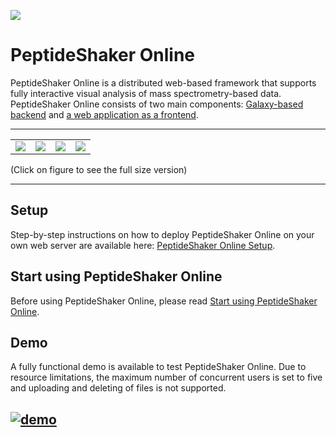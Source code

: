 [![](https://github.com/barsnes-group/peptide-shaker-online/wiki/images/screen1.png)](https://github.com/barsnes-group/peptide-shaker-online/wiki/images/screen1.png) 

# PeptideShaker Online

PeptideShaker Online is a distributed web-based framework that supports fully interactive visual analysis of mass spectrometry-based data. PeptideShaker Online consists of two main components: [Galaxy-based backend](https://github.com/barsnes-group/peptide-shaker-online/wiki/PeptideShaker-Online-Backend) and [a web application as a frontend](https://github.com/barsnes-group/peptide-shaker-online/wiki/PeptideShaker-Online-Frontend).

----

|  |  |  |  |
|:--:|:--:|:--:|:--:|
|[![](https://github.com/barsnes-group/peptide-shaker-online/wiki/images//screen2_small.png)](https://github.com/barsnes-group/peptide-shaker-online/wiki/images//screen2.png) | [![](https://github.com/barsnes-group/peptide-shaker-online/wiki/images/screen3_small.png)](https://github.com/barsnes-group/peptide-shaker-online/wiki/images/screen3.png) | [![](https://github.com/barsnes-group/peptide-shaker-online/wiki/images/screen4_small.png)](https://github.com/barsnes-group/peptide-shaker-online/wiki/images/screen4.png) |[![](https://github.com/barsnes-group/peptide-shaker-online/wiki/images/screen5_small.png)](https://github.com/barsnes-group/peptide-shaker-online/wiki/images/screen5.png) |

(Click on figure to see the full size version)

----

## Setup
Step-by-step instructions on how to deploy PeptideShaker Online on your own web server are available here: [PeptideShaker Online Setup](https://github.com/barsnes-group/peptide-shaker-online/wiki/PeptideShaker-Online-Setup).

## Start using PeptideShaker Online
Before using PeptideShaker Online, please read [Start using PeptideShaker Online](https://github.com/barsnes-group/peptide-shaker-online/wiki/Start-using-PeptideShaker-Online). 

## Demo
A fully functional demo is available to test PeptideShaker Online. Due to resource limitations, the maximum number of concurrent users is set to five and uploading and deleting of files is not supported.

[![demo](https://github.com/barsnes-group/peptide-shaker-online/wiki/images/demo.png)](http://158.39.77.27:8081/webpeptideshaker-1.0-SNAPSHOT/) 
-----
